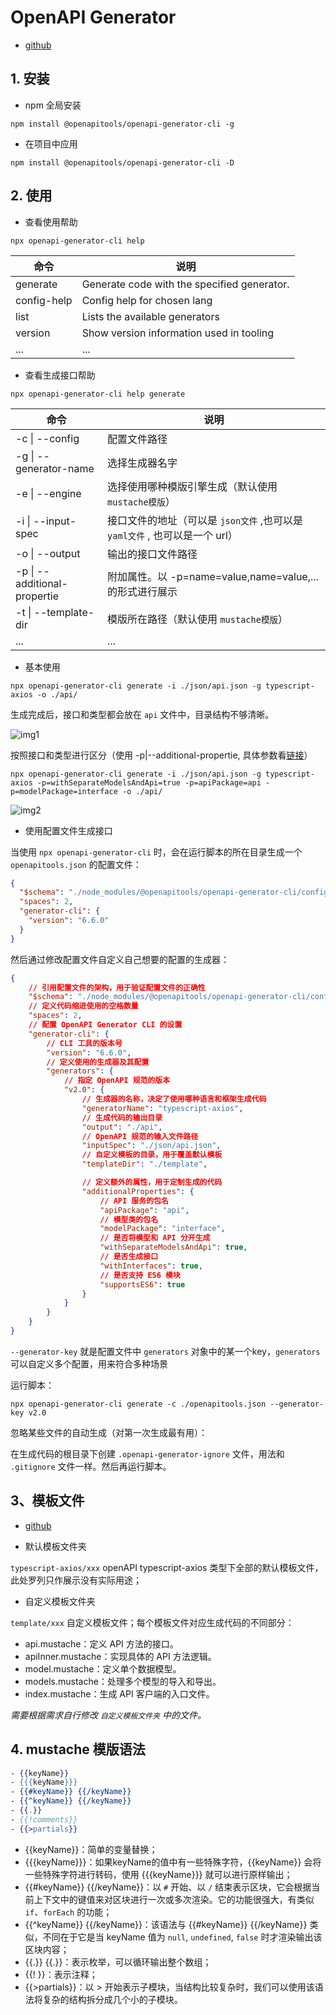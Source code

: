# OpenAPI Generator

- [github]('https://github.com/OpenAPITools/openapi-generator/tree/master')

## 1. 安装

- npm 全局安装

```shell
npm install @openapitools/openapi-generator-cli -g
```

- 在项目中应用

```shell
npm install @openapitools/openapi-generator-cli -D
```

## 2. 使用

- 查看使用帮助

```shell
npx openapi-generator-cli help
```

| 命令        | 说明                                        |
| ----------- | ------------------------------------------- |
| generate    | Generate code with the specified generator. |
| config-help | Config help for chosen lang                 |
| list        | Lists the available generators              |
| version     | Show version information used in tooling    |
| ...         | ...                                         |

- 查看生成接口帮助

```shell
npx openapi-generator-cli help generate
```

| 命令                         | 说明                                                         |
| ---------------------------- | ------------------------------------------------------------ |
| -c \| --config               | 配置文件路径                                                  |
| -g \| --generator-name       | 选择生成器名字                                                |
| -e \| --engine               | 选择使用哪种模版引擎生成（默认使用 `mustache模版`）              |
| -i \| --input-spec           | 接口文件的地址（可以是 `json文件` ,也可以是 `yaml文件` , 也可以是一个 url）|
| -o \| --output               | 输出的接口文件路径                                             |
| -p \| --additional-propertie | 附加属性。以 -p=name=value,name=value,... 的形式进行展示        |
| -t \| --template-dir         | 模版所在路径（默认使用 `mustache模版`）                         |
| ...                          | ...                                                          |

- 基本使用

```shell
npx openapi-generator-cli generate -i ./json/api.json -g typescript-axios -o ./api/
```

生成完成后，接口和类型都会放在 `api` 文件中，目录结构不够清晰。

![img1](./img/img1.png)

按照接口和类型进行区分（使用 -p|--additional-propertie, 具体参数看[链接](https://openapi-generator.tech/docs/generators/typescript-axios)）

```shell
npx openapi-generator-cli generate -i ./json/api.json -g typescript-axios -p=withSeparateModelsAndApi=true -p=apiPackage=api -p=modelPackage=interface -o ./api/
```

![img2](./img/img2.png)

- 使用配置文件生成接口

当使用 `npx openapi-generator-cli` 时，会在运行脚本的所在目录生成一个 `openapitools.json` 的配置文件：

```json
{
  "$schema": "./node_modules/@openapitools/openapi-generator-cli/config.schema.json",
  "spaces": 2,
  "generator-cli": {
    "version": "6.6.0"
  }
}
```

然后通过修改配置文件自定义自己想要的配置的生成器：

```json
{
    // 引用配置文件的架构，用于验证配置文件的正确性
    "$schema": "./node_modules/@openapitools/openapi-generator-cli/config.schema.json",
    // 定义代码缩进使用的空格数量
    "spaces": 2,
    // 配置 OpenAPI Generator CLI 的设置
    "generator-cli": {
        // CLI 工具的版本号
        "version": "6.6.0",
        // 定义使用的生成器及其配置
        "generators": {
            // 指定 OpenAPI 规范的版本
            "v2.0": {
                // 生成器的名称，决定了使用哪种语言和框架生成代码
                "generatorName": "typescript-axios",
                // 生成代码的输出目录
                "output": "./api",
                // OpenAPI 规范的输入文件路径
                "inputSpec": "./json/api.json",
                // 自定义模板的目录，用于覆盖默认模板
                "templateDir": "./template",

                // 定义额外的属性，用于定制生成的代码
                "additionalProperties": {
                    // API 服务的包名
                    "apiPackage": "api",
                    // 模型类的包名
                    "modelPackage": "interface",
                    // 是否将模型和 API 分开生成
                    "withSeparateModelsAndApi": true,
                    // 是否生成接口
                    "withInterfaces": true,
                    // 是否支持 ES6 模块
                    "supportsES6": true
                }
            }
        }
    }
}
```

`--generator-key` 就是配置文件中 `generators` 对象中的某一个key，`generators` 可以自定义多个配置，用来符合多种场景

运行脚本：

```shell
npx openapi-generator-cli generate -c ./openapitools.json --generator-key v2.0
```

忽略某些文件的自动生成（对第一次生成最有用）：

在生成代码的根目录下创建 `.openapi-generator-ignore` 文件，用法和 `.gitignore` 文件一样。然后再运行脚本。

## 3、模板文件

- [github]('https://github.com/OpenAPITools/openapi-generator/tree/master/modules/openapi-generator/src/main/resources/typescript-axios')

- 默认模板文件夹

`typescript-axios/xxx` openAPI typescript-axios 类型下全部的默认模板文件，此处罗列只作展示没有实际用途；

- 自定义模板文件夹

`template/xxx` 自定义模板文件；每个模板文件对应生成代码的不同部分：

- api.mustache：定义 API 方法的接口。
- apiInner.mustache：实现具体的 API 方法逻辑。
- model.mustache：定义单个数据模型。
- models.mustache：处理多个模型的导入和导出。
- index.mustache：生成 API 客户端的入口文件。

*需要根据需求自行修改 `自定义模板文件夹` 中的文件。*

## 4. mustache 模版语法

``` mustache
- {{keyName}}
- {{{keyName}}}
- {{#keyName}} {{/keyName}}
- {{^keyName}} {{/keyName}}
- {{.}}
- {{!comments}}
- {{>partials}}
```

- {{keyName}}：简单的变量替换；
- {{{keyName}}}：如果keyName的值中有一些特殊字符，{{keyName}} 会将一些特殊字符进行转码，使用 {{{keyName}}} 就可以进行原样输出；
- {{#keyName}} {{/keyName}}：以 `#` 开始、以 `/` 结束表示区块，它会根据当前上下文中的键值来对区块进行一次或多次渲染。它的功能很强大，有类似 `if`、`forEach` 的功能；
- {{^keyName}} {{/keyName}}：该语法与 {{#keyName}} {{/keyName}} 类似，不同在于它是当 keyName 值为 `null`, `undefined`, `false` 时才渲染输出该区块内容；
- {{.}} {{.}}：表示枚举，可以循环输出整个数组；
- {{! }}：表示注释；
- {{>partials}}：以 > 开始表示子模块，当结构比较复杂时，我们可以使用该语法将复杂的结构拆分成几个小的子模块。

